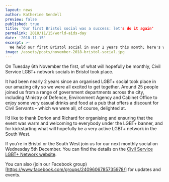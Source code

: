 ```yaml
---
layout: news
author: Katherine Sendell
preview: false
published: true
title: 'Our first Bristol social was a success: let's do it again'
permalink: 2018/11/15/world-aids-day
date: '2018-11-15'
excerpt: >-
  We held our first Bristol social in over 2 years this month; here's what we got up to.
image: /assets/posts/november-2018-bristol-social.jpg
---
```


On Tuesday 6th November the first, of what will hopefully be monthly, Civil Service LGBT+ network socials in Bristol took place. 

It had been nearly 2 years since an organised LGBT+ social took place in our amazing city so we were all excited to get together. Around 25 people joined us from a range of government departments across the city, including Ministry of Defence, Environment Agency and Cabinet Office to enjoy some very casual drinks and food at a pub that offers a discount for Civil Servants – which we were all, of course, delighted at.

I’d like to thank Dorion and Richard for organising and ensuring that the event was warm and welcoming to everybody under the LGBT+ banner, and for kickstarting what will hopefully be a very active LGBT+ network in the South West.

If you’re in Bristol or the South West join us for our next monthly social on Wednesday 5th December. You can find the details on the [Civil Service LGBT+ Network website](https://www.civilservice.lgbt/event/2018-12-05-bristol-social/).

You can also (join our Facebook group)[https://www.facebook.com/groups/2409606785735978/] for updates and events.